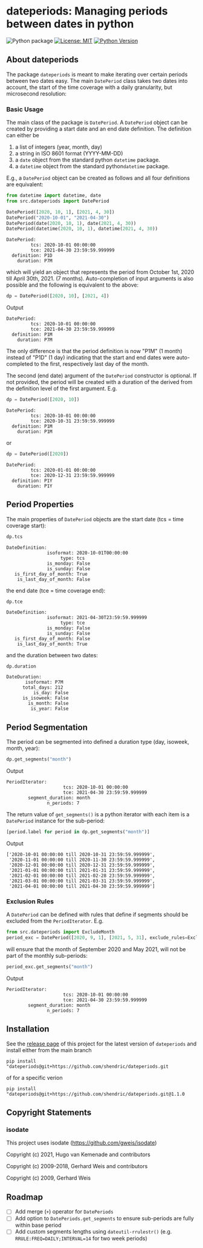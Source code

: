 # dateperiods: Managing periods between dates in python

![Python package](https://github.com/pysiral/dateperiods/workflows/Python%20package/badge.svg)
[![License: MIT](https://img.shields.io/badge/License-MIT-green.svg)](https://choosealicense.com/licenses/mit/)
[![Python Version](https://img.shields.io/badge/python-3.10,_3.11,_3.12,_3.13-blue)](https://www.python.org/downloads/)

## About dateperiods

The package `dateperiods` is meant to make iterating over certain periods between two dates easy. 
The main `DatePeriod` class takes two dates into account, the start of the time coverage with a daily granularity, 
but microsecond resolution:


### Basic Usage

The main class of the package is `DatePeriod`. A `DatePeriod` object can be created by providing a start date 
and an end date definition. The definition can either be 

1. a list of integers (year, month, day)
2. a string in ISO 8601 format (YYYY-MM-DD)
3. a `date` object from the standard python `datetime` package.
4. a `datetime` object from the standard python`datetime` package.

E.g., a `DatePeriod` object can be created as follows and all four definitions are equivalent:

```python
from datetime import datetime, date
from src.dateperiods import DatePeriod

DatePeriod([2020, 10, 1], [2021, 4, 30])
DatePeriod("2020-10-01", "2021-04-30")
DatePeriod(date(2020, 10, 1), date(2021, 4, 30))
DatePeriod(datetime(2020, 10, 1), datetime(2021, 4, 30))
```
```
DatePeriod:
         tcs: 2020-10-01 00:00:00
         tce: 2021-04-30 23:59:59.999999
  definition: P1D
    duration: P7M
```
which will yield an object that represents the period from October 1st, 2020 till April 30th, 2021.
(7 months). Auto-completion of input arguments is also possible and the following is equivalent to the above:

```python
dp = DatePeriod([2020, 10], [2021, 4])
```
Output
```
DatePeriod:
         tcs: 2020-10-01 00:00:00
         tce: 2021-04-30 23:59:59.999999
  definition: P1M
    duration: P7M
```

The only difference is that the period definition is now "P1M" (1 month) instead of "P1D" (1 day)
indicating that the start and end dates were auto-completed to the first, respectively last day of the month. 

The second (end date) argument of the `DatePeriod` constructor is optional. If not provided, the period will be
created with a duration of the derived from the definition level of the first argument. E.g.

```python
dp = DatePeriod([2020, 10])
```
```
DatePeriod:
         tcs: 2020-10-01 00:00:00
         tce: 2020-10-31 23:59:59.999999
  definition: P1M
    duration: P1M
```

or 

```python
dp = DatePeriod([2020])
```
```         
DatePeriod:
         tcs: 2020-01-01 00:00:00
         tce: 2020-12-31 23:59:59.999999
  definition: P1Y
    duration: P1Y
```

## Period Properties

The main properties of `DatePeriod` objects are the start date (tcs = time coverage start):

```python
dp.tcs
```
```
DateDefinition:
               isoformat: 2020-10-01T00:00:00
                    type: tcs
               is_monday: False
               is_sunday: False
   is_first_day_of_month: True
    is_last_day_of_month: False
```

the end date (tce = time coverage end):

```
dp.tce
```
```
DateDefinition:
               isoformat: 2021-04-30T23:59:59.999999
                    type: tce
               is_monday: False
               is_sunday: False
   is_first_day_of_month: False
    is_last_day_of_month: True
```

and the duration between two dates:

```python
dp.duration
```
```
DateDuration:
       isoformat: P7M
      total_days: 212
          is_day: False
      is_isoweek: False
        is_month: False
         is_year: False
```

## Period Segmentation

The period can be segmented into defined a duration type (day, isoweek, month, year):

```python
dp.get_segments("month")
```
Output
```
PeriodIterator:
                     tcs: 2020-10-01 00:00:00
                     tce: 2021-04-30 23:59:59.999999
        segment_duration: month
               n_periods: 7
```

The return value of `get_segments()` is a python iterator with each item is a `DatePeriod` instance for the sub-period: 

```python
[period.label for period in dp.get_segments("month")]
```
Output

```
['2020-10-01 00:00:00 till 2020-10-31 23:59:59.999999',
 '2020-11-01 00:00:00 till 2020-11-30 23:59:59.999999',
 '2020-12-01 00:00:00 till 2020-12-31 23:59:59.999999',
 '2021-01-01 00:00:00 till 2021-01-31 23:59:59.999999',
 '2021-02-01 00:00:00 till 2021-02-28 23:59:59.999999',
 '2021-03-01 00:00:00 till 2021-03-31 23:59:59.999999',
 '2021-04-01 00:00:00 till 2021-04-30 23:59:59.999999']
```

### Exclusion Rules

A `DatePeriod` can be defined with rules that define if segments should be 
excluded from the `PeriodIterator`. E.g.

```python
from src.dateperiods import ExcludeMonth
period_exc = DatePeriod([2020, 9, 1], [2021, 5, 31], exclude_rules=ExcludeMonth([5, 9]))
```
will ensure that the month of September 2020 and May 2021, will not be part
of the monthly sub-periods: 

```python
period_exc.get_segments("month")
```
Output

```
PeriodIterator:
                     tcs: 2020-10-01 00:00:00
                     tce: 2021-04-30 23:59:59.999999
        segment_duration: month
               n_periods: 7
```

## Installation

See the [release page](https://github.com/shendric/dateperiods/releases) of this project for the latest version of `dateperiods` and install either from the main branch

`pip install "dateperiods@git+https://github.com/shendric/dateperiods.git`

of for a specific verion

`pip install "dateperiods@git+https://github.com/shendric/dateperiods.git@1.1.0`

## Copyright Statements

### isodate

This project uses isodate (https://github.com/gweis/isodate)

Copyright (c) 2021, Hugo van Kemenade and contributors

Copyright (c) 2009-2018, Gerhard Weis and contributors

Copyright (c) 2009, Gerhard Weis

## Roadmap

- [ ] Add merge (`+`) operator for `DatePeriods`
- [ ] Add option to `DatePeriods.get_segments` to ensure sub-periods are fully within base period
- [ ] Add custom segments lengths using `dateutil-rrulestr()` (e.g. `RRULE:FREQ=DAILY;INTERVAL=14` for two week periods)
